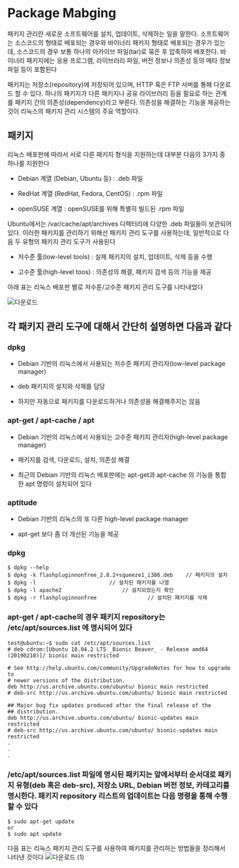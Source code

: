 # Package Mabging

패키지 관리란 새로운 소프트웨어를 설치, 업데이트, 삭제하는 일을 말한다. 소프트웨어는 소스코드의 형태로 배포되는 경우와 바이너리 패키지 형태로 배포되는 경우가 있는데, 소스코드의 경우 보통 하나의 아카이브 파일(tar)로 묶은 후 압축하여 배포한다. 바이너리 패키지에는 응용 프로그램, 라이브러리 파일, 버전 정보나 의존성 등의 메타 정보 파일 등이 포함된다

 

패키지는 저장소(repository)에 저장되어 있으며, HTTP 혹은 FTP 서버를 통해 다운로드 할 수 있다. 하나의 패키지가 다른 패키지나 공유 라이브러리 등을 필요로 하는 관계를 패키지 간의 의존성(dependency)라고 부른다. 의존성을 해결하는 기능을 제공하는 것이 리눅스의 패키지 관리 시스템의 주요 역할이다.


## 패키지 

리눅스 배포판에 따라서 서로 다른 패키지 형식을 지원하는데 대부분 다음의 3가지 중 하나를 지원한다


- Debian 계열 (Debian, Ubuntu 등) : .deb 파일

- RedHat 계열 (RedHat, Fedora, CentOS) : .rpm 파일

- openSUSE 계열 : openSUSE를 위해 특별히 빌드된 .rpm 파일

Ubuntu에서는 /var/cache/apt/archives 디렉터리에 다양한 .deb 파일들이 보관되어 있다. 이러한 패키지를 관리하기 위해선 패키지 관리 도구를 사용하는데, 일반적으로 다음 두 유형의 패키지 관리 도구가 사용된다

 

- 저수준 툴(low-level tools) : 실제 패키지의 설치, 업데이트, 삭제 등을 수행

- 고수준 툴(high-level toos) : 의존성의 해결, 패키지 검색 등의 기능을 제공

 

아래 표는 리눅스 배포판 별로 저수툰/고수준 패키지 관리 도구를 나타내었다

![다운로드](https://user-images.githubusercontent.com/88940298/146100740-3081f1dd-91af-4881-b447-1e8f94e9fbb7.png)


## 각 패키지 관리 도구에 대해서 간단히 설명하면 다음과 같다

### dpkg

- Debian 기반의 리눅스에서 사용되는 저수준 패키지 관리자(low-level package manager)

- deb 패키지의 설치와 삭제를 담당

- 하지만 자동으로 패키지를 다운로드하거나 의존성을 해결해주지는 않음

### apt-get / apt-cache / apt

- Debian 기반의 리눅스에서 사용되는 고수준 패키지 관리자(high-level package manager)

- 패키지를 검색, 다운로드, 설치, 의존성 해결

- 최근의 Debian 기반의 리눅스 배포판에는 apt-get과 apt-cache 의 기능을 통합한 apt 명령이 설치되어 있다

### aptitude

- Debian 기반의 리눅스의 또 다른 high-level package manager

- apt-get 보다 좀 더 개선된 기능을 제공


### dpkg
```
$ dpkg --help
$ dpkg -k flashpluginnonfree_2.8.2+squeeze1_i386.deb	// 패키지의 설치
$ dpkg -l						// 설치된 패키지를 나열
$ dpkg -l apache2					// 설치되었는지 확인
$ dpkg -r flashpluginnonfree				// 설치된 패키지를 삭제
```

### apt-get / apt-cache의 경우 패키지 repository는 /etc/apt/sources.list 에 명시되어 있다

```
test@ubuntu:~$ sudo cat /etc/apt/sources.list
# deb cdrom:[Ubuntu 18.04.2 LTS _Bionic Beaver_ - Release amd64 (20190210)]/ bionic main restricted

# See http://help.ubuntu.com/community/UpgradeNotes for how to upgrade to
# newer versions of the distribution.
deb http://us.archive.ubuntu.com/ubuntu/ bionic main restricted
# deb-src http://us.archive.ubuntu.com/ubuntu/ bionic main restricted

## Major bug fix updates produced after the final release of the
## distribution.
deb http://us.archive.ubuntu.com/ubuntu/ bionic-updates main restricted
# deb-src http://us.archive.ubuntu.com/ubuntu/ bionic-updates main restricted
.
.
.
```
### /etc/apt/sources.list 파일에 명시된 패키지는 앞에서부터 순서대로 패키지 유형(deb 혹은 deb-src), 저장소 URL, Debian 버전 정보, 카테고리를 명시한다. 패키지 repository 리스트의 업데이트는 다음 명령을 통해 수행할 수 있다

```
$ sudo apt-get update
or
$ sudo apt update

```

다음 표는 리눅스 패키지 관리 도구를 사용하여 패키지를 관리하는 방법들을 정리해서 나타낸 것이다
![다운로드 (1)](https://user-images.githubusercontent.com/88940298/146101031-734b0bfe-ee7f-42dc-9c38-c8843fffddb3.png)

